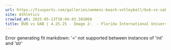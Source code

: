```yaml
---
url: https://fiusports.com/galleries/womens-beach-volleyball/bvb-vs-uab-4-25-25/image-2/357/62801
site: Athletics
crawled_at: 2025-05-13T10:04:43.101068
title: BVB vs UAB | 4.25.25 - Image 2:  - Florida International University
---
```


Error generating fit markdown: '<' not supported between instances of 'int' and 'str'